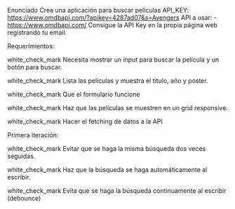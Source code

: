 Enunciado
Crea una aplicación para buscar películas
API_KEY: https://www.omdbapi.com/?apikey=4287ad07&s=Avengers
API a usar: - https://www.omdbapi.com/ Consigue la API Key en la propia página web registrando tu email.

Requerimientos:

white_check_mark Necesita mostrar un input para buscar la película y un botón para buscar.

white_check_mark Lista las películas y muestra el título, año y poster.

white_check_mark Que el formulario funcione

white_check_mark Haz que las películas se muestren en un grid responsive.

white_check_mark Hacer el fetching de datos a la API

Primera iteración:

white_check_mark Evitar que se haga la misma búsqueda dos veces seguidas.

white_check_mark Haz que la búsqueda se haga automáticamente al escribir.

white_check_mark Evita que se haga la búsqueda continuamente al escribir (debounce)